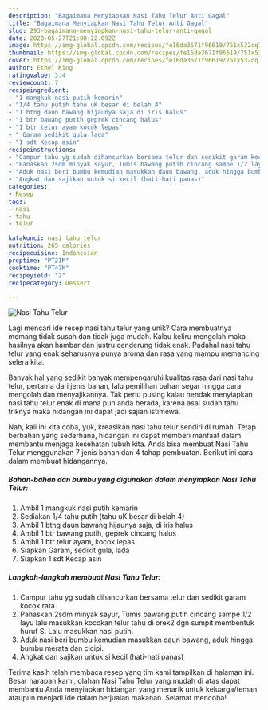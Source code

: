 ```yaml
---
description: "Bagaimana Menyiapkan Nasi Tahu Telur Anti Gagal"
title: "Bagaimana Menyiapkan Nasi Tahu Telur Anti Gagal"
slug: 293-bagaimana-menyiapkan-nasi-tahu-telur-anti-gagal
date: 2020-05-27T21:08:22.092Z
image: https://img-global.cpcdn.com/recipes/fe16da3671f96619/751x532cq70/nasi-tahu-telur-foto-resep-utama.jpg
thumbnail: https://img-global.cpcdn.com/recipes/fe16da3671f96619/751x532cq70/nasi-tahu-telur-foto-resep-utama.jpg
cover: https://img-global.cpcdn.com/recipes/fe16da3671f96619/751x532cq70/nasi-tahu-telur-foto-resep-utama.jpg
author: Ethel King
ratingvalue: 3.4
reviewcount: 7
recipeingredient:
- "1 mangkuk nasi putih kemarin"
- "1/4 tahu putih tahu uK besar di belah 4"
- "1 btng daun bawang hijaunya saja di iris halus"
- "1 btr bawang putih geprek cincang halus"
- "1 btr telur ayam kocok lepas"
- " Garam sedikit gula lada"
- "1 sdt Kecap asin"
recipeinstructions:
- "Campur tahu yg sudah dihancurkan bersama telur dan sedikit garam kocok rata."
- "Panaskan 2sdm minyak sayur, Tumis bawang putih cincang sampe 1/2 layu lalu masukkan kocokan telur tahu di orek2 dgn sumpit membentuk huruf S. Lalu masukkan nasi putih."
- "Aduk nasi beri bumbu kemudian masukkan daun bawang, aduk hingga bumbu merata dan cicipi."
- "Angkat dan sajikan untuk si kecil (hati-hati panas)"
categories:
- Resep
tags:
- nasi
- tahu
- telur

katakunci: nasi tahu telur 
nutrition: 265 calories
recipecuisine: Indonesian
preptime: "PT21M"
cooktime: "PT47M"
recipeyield: "2"
recipecategory: Dessert

---
```



![Nasi Tahu Telur](https://img-global.cpcdn.com/recipes/fe16da3671f96619/751x532cq70/nasi-tahu-telur-foto-resep-utama.jpg)

Lagi mencari ide resep nasi tahu telur yang unik? Cara membuatnya memang tidak susah dan tidak juga mudah. Kalau keliru mengolah maka hasilnya akan hambar dan justru cenderung tidak enak. Padahal nasi tahu telur yang enak seharusnya punya aroma dan rasa yang mampu memancing selera kita.



Banyak hal yang sedikit banyak mempengaruhi kualitas rasa dari nasi tahu telur, pertama dari jenis bahan, lalu pemilihan bahan segar hingga cara mengolah dan menyajikannya. Tak perlu pusing kalau hendak menyiapkan nasi tahu telur enak di mana pun anda berada, karena asal sudah tahu triknya maka hidangan ini dapat jadi sajian istimewa.


Nah, kali ini kita coba, yuk, kreasikan nasi tahu telur sendiri di rumah. Tetap berbahan yang sederhana, hidangan ini dapat memberi manfaat dalam membantu menjaga kesehatan tubuh kita. Anda bisa membuat Nasi Tahu Telur menggunakan 7 jenis bahan dan 4 tahap pembuatan. Berikut ini cara dalam membuat hidangannya.

<!--inarticleads1-->

##### Bahan-bahan dan bumbu yang digunakan dalam menyiapkan Nasi Tahu Telur:

1. Ambil 1 mangkuk nasi putih kemarin
1. Sediakan 1/4 tahu putih (tahu uK besar di belah 4)
1. Ambil 1 btng daun bawang hijaunya saja, di iris halus
1. Ambil 1 btr bawang putih, geprek cincang halus
1. Ambil 1 btr telur ayam, kocok lepas
1. Siapkan  Garam, sedikit gula, lada
1. Siapkan 1 sdt Kecap asin




<!--inarticleads2-->

##### Langkah-langkah membuat Nasi Tahu Telur:

1. Campur tahu yg sudah dihancurkan bersama telur dan sedikit garam kocok rata.
1. Panaskan 2sdm minyak sayur, Tumis bawang putih cincang sampe 1/2 layu lalu masukkan kocokan telur tahu di orek2 dgn sumpit membentuk huruf S. Lalu masukkan nasi putih.
1. Aduk nasi beri bumbu kemudian masukkan daun bawang, aduk hingga bumbu merata dan cicipi.
1. Angkat dan sajikan untuk si kecil (hati-hati panas)




Terima kasih telah membaca resep yang tim kami tampilkan di halaman ini. Besar harapan kami, olahan Nasi Tahu Telur yang mudah di atas dapat membantu Anda menyiapkan hidangan yang menarik untuk keluarga/teman ataupun menjadi ide dalam berjualan makanan. Selamat mencoba!
